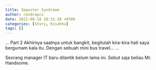 ```yaml
---
title: Imposter Syndrome
author: rendrapcx
date: 2022-08-18 18:31:38 +0700
categories: [Story, Kisahku]
tags: []
---
```


... Part 2
Akhirnya saatnya untuk bangkit, begitulah kira-kira hati saya bergumam kala itu. 
Dengan sebuah mini bus travel... 
... 

Seorang manager IT baru dilantik belum lama ini. Sebut saja beliau Mr. Handsome.